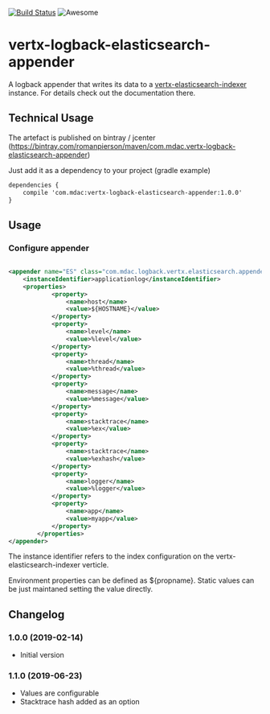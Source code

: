 [![Build Status](https://travis-ci.org/romanpierson/vertx-logback-elasticsearch-appender.svg?branch=master)](https://travis-ci.org/romanpierson/vertx-logback-elasticsearch-appender) ![Awesome](https://cdn.rawgit.com/sindresorhus/awesome/d7305f38d29fed78fa85652e3a63e154dd8e8829/media/badge.svg)

# vertx-logback-elasticsearch-appender

A logback appender that writes its data to a [vertx-elasticsearch-indexer](https://github.com/romanpierson/vertx-elasticsearch-indexer) instance. For details check out the documentation there.

## Technical Usage

The artefact is published on bintray / jcenter (https://bintray.com/romanpierson/maven/com.mdac.vertx-logback-elasticsearch-appender)

Just add it as a dependency to your project (gradle example)

```xml
dependencies {
	compile 'com.mdac:vertx-logback-elasticsearch-appender:1.0.0'
}
```

## Usage

### Configure appender

```xml

<appender name="ES" class="com.mdac.logback.vertx.elasticsearch.appender.LogbackElasticSearchAppender" level="info">
  	<instanceIdentifier>applicationlog</instanceIdentifier>
  	<properties>
            <property>
                <name>host</name>
                <value>${HOSTNAME}</value>
            </property>
            <property>
                <name>level</name>
                <value>%level</value>
            </property>
            <property>
                <name>thread</name>
                <value>%thread</value>
            </property>
            <property>
                <name>message</name>
                <value>%message</value>
            </property>
            <property>
                <name>stacktrace</name>
                <value>%ex</value>
            </property>
            <property>
                <name>stacktrace</name>
                <value>%exhash</value>
            </property>
            <property>
                <name>logger</name>
                <value>%logger</value>
            </property>
            <property>
                <name>app</name>
                <value>myapp</value>
            </property>
        </properties>
</appender>

```
The instance identifier refers to the index configuration on the vertx-elasticsearch-indexer verticle.

Environment properties can be defined as ${propname}. Static values can be just maintaned setting the value directly.

## Changelog

### 1.0.0 (2019-02-14)

* Initial version

### 1.1.0 (2019-06-23)

* Values are configurable
* Stacktrace hash added as an option
